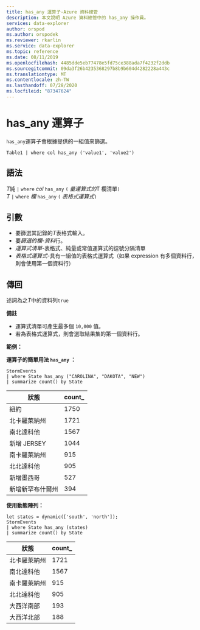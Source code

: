 ```yaml
---
title: has_any 運算子-Azure 資料總管
description: 本文說明 Azure 資料總管中的 has_any 操作員。
services: data-explorer
author: orspod
ms.author: orspodek
ms.reviewer: rkarlin
ms.service: data-explorer
ms.topic: reference
ms.date: 08/11/2019
ms.openlocfilehash: 4485dde5eb77478e5fd75ce388ada7f4232f2ddb
ms.sourcegitcommit: 09da3f26b4235368297b8b9b604d4282228a443c
ms.translationtype: MT
ms.contentlocale: zh-TW
ms.lasthandoff: 07/28/2020
ms.locfileid: "87347624"
---
```

# <a name="has_any-operator"></a>has_any 運算子

`has_any`運算子會根據提供的一組值來篩選。

```kusto
Table1 | where col has_any ('value1', 'value2')
```

## <a name="syntax"></a>語法

*T*純 `|` `where` *col* `has_any` `(` *量運算式的*T 欄清單`)`   
*T* `|` `where` *欄* `has_any` `(` *表格式運算式*`)`   
 
## <a name="arguments"></a>引數

* 要篩選其記錄的*T*表格式輸入。
* 要*篩選的欄-資料*行。
* *運算式清單*-表格式、純量或常值運算式的逗號分隔清單  
* *表格式運算式*-具有一組值的表格式運算式（如果 expression 有多個資料行，則會使用第一個資料行）

## <a name="returns"></a>傳回

述詞為之*T*中的資料列`true`

**備註**

* 運算式清單可產生最多個 `10,000` 值。    
* 若為表格式運算式，則會選取結果集的第一個資料行。   

**範例：**  

**運算子的簡單用法 `has_any` ：**  

<!-- csl: https://help.kusto.windows.net/Samples -->
```kusto
StormEvents 
| where State has_any ("CAROLINA", "DAKOTA", "NEW") 
| summarize count() by State
```

|狀態|count_|
|---|---|
|紐約|1750|
|北卡羅萊納州|1721|
|南北達科他|1567|
|新增 JERSEY|1044|
|南卡羅萊納州|915|
|北北達科他|905|
|新增墨西哥|527|
|新增新罕布什爾州|394|


**使用動態陣列：**

<!-- csl: https://help.kusto.windows.net/Samples -->
```kusto
let states = dynamic(['south', 'north']);
StormEvents 
| where State has_any (states)
| summarize count() by State
```

|狀態|count_|
|---|---|
|北卡羅萊納州|1721|
|南北達科他|1567|
|南卡羅萊納州|915|
|北北達科他|905|
|大西洋南部|193|
|大西洋北部|188|
